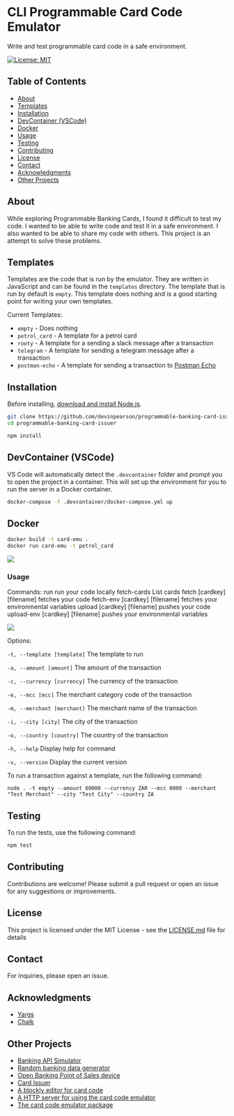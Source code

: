 # CLI Programmable Card Code Emulator

Write and test programmable card code in a safe environment.

[![License: MIT](https://img.shields.io/badge/License-MIT-yellow.svg)](https://opensource.org/licenses/MIT)

## Table of Contents
- [About](#about)
- [Templates](#templates)
- [Installation](#installation)
- [DevContainer (VSCode)](#devcontainer-vscode)
- [Docker](#docker)
- [Usage](#usage)
- [Testing](#testing)
- [Contributing](#contributing)
- [License](#license)
- [Contact](#contact)
- [Acknowledgments](#acknowledgments)
- [Other Projects](#other-projects)

## About

While exploring Programmable Banking Cards, I found it difficult to test my code. I wanted to be able to write code and test it in a safe environment. I also wanted to be able to share my code with others. This project is an attempt to solve these problems.

## Templates

Templates are the code that is run by the emulator. They are written in JavaScript and can be found in the `templates` directory. The template that is run by default is `empty`. This template does nothing and is a good starting point for writing your own templates.

Current Templates:

- `empty` - Does nothing
- `petrol_card` - A template for a petrol card
- `rooty` - A template for a sending a slack message after a transaction
- `telegram` - A template for sending a telegram message after a transaction
- `postman-echo` - A template for sending a transaction to [Postman Echo](https://learning.postman.com/docs/developer/echo-api/)

## Installation
Before installing, [download and install Node.js](https://nodejs.org/en/download/).

```bash
git clone https://github.com/devinpearson/programmable-banking-card-issuer.git
cd programmable-banking-card-issuer
```
```bash
npm install
```
## DevContainer (VSCode)
VS Code will automatically detect the `.devcontainer` folder and prompt you to open the project in a container. This will set up the environment for you to run the server in a Docker container. 
```bash
docker-compose -f .devcontainer/docker-compose.yml up
```

## Docker
    
```bash
docker build -t card-emu .
docker run card-emu -t petrol_card
```
![](./media/docker-example.gif)

### Usage
Commands:
    run                              run your code locally
    fetch-cards                      List cards
    fetch [cardkey] [filename]       fetches your code
    fetch-env [cardkey] [filename]   fetches your environmental variables
    upload [cardkey] [filename]      pushes your code
    upload-env [cardkey] [filename]  pushes your environmental variables

![](./media/card-code-example.gif)

Options:

`-t, --template [template]` The template to run

`-a, --amount [amount]` The amount of the transaction

`-c, --currency [currency]` The currency of the transaction

`-e, --mcc [mcc]` The merchant category code of the transaction

`-m, --merchant [merchant]` The merchant name of the transaction

`-i, --city [city]` The city of the transaction

`-o, --country [country]` The country of the transaction

`-h, --help` Display help for command

`-v, --version` Display the current version

To run a transaction against a template, run the following command:

```
node . -t empty --amount 60000 --currency ZAR --mcc 0000 --merchant "Test Merchant" --city "Test City" --country ZA
```
## Testing

To run the tests, use the following command:
```bash
npm test
```
## Contributing

Contributions are welcome! Please submit a pull request or open an issue for any suggestions or improvements.

## License

This project is licensed under the MIT License - see the [LICENSE.md](LICENSE.md) file for details

## Contact

For inquiries, please open an issue.

## Acknowledgments

- [Yargs](https://yargs.js.org/)
- [Chalk](https://github.com/chalk/chalk)

## Other Projects
- [Banking API Simulator](https://github.com/devinpearson/programmable-banking-sim)
- [Random banking data generator](https://github.com/devinpearson/programmable-banking-faker)
- [Open Banking Point of Sales device](https://github.com/devinpearson/programmable-banking-pos)
- [Card Issuer](m/devinpearson/programmable-banking-card-issuer)
- [A blockly editor for card code](https://github.com/devinpearson/investec-blockly)
- [A HTTP server for using the card code emulator](https://github.com/devinpearson/investec-card-server)
- [The card code emulator package](https://github.com/devinpearson/programmable-card-code-emulator)